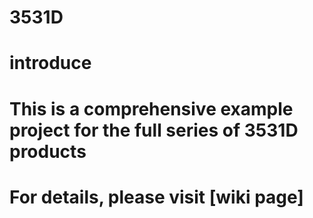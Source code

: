 # 3531D
# introduce
# This is a comprehensive example project for the full series of 3531D products
# For details, please visit [wiki page]
